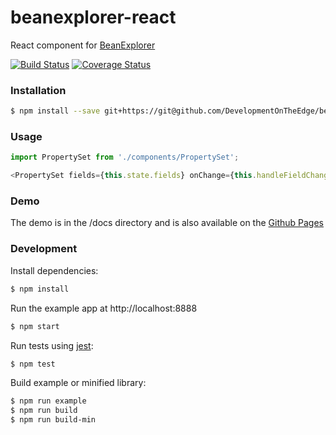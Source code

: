 # beanexplorer-react 
React component for [BeanExplorer](https://github.com/DevelopmentOnTheEdge/beanexplorer)

[![Build Status](https://travis-ci.org/DevelopmentOnTheEdge/beanexplorer-react.svg?branch=master)](https://travis-ci.org/DevelopmentOnTheEdge/beanexplorer-react) [![Coverage Status](https://coveralls.io/repos/github/DevelopmentOnTheEdge/beanexplorer-react/badge.svg?branch=master)](https://coveralls.io/github/DevelopmentOnTheEdge/beanexplorer-react?branch=master)

### Installation
```sh
$ npm install --save git+https://git@github.com/DevelopmentOnTheEdge/beanexplorer-react.git
```

### Usage
```js
import PropertySet from './components/PropertySet';
```
```js
<PropertySet fields={this.state.fields} onChange={this.handleFieldChange}/>
```

### Demo
The demo is in the /docs directory and is also available on the [Github Pages](https://developmentontheedge.github.io/beanexplorer-react/)

### Development

Install dependencies:
```sh
$ npm install
```

Run the example app at http://localhost:8888
```sh
$ npm start
```

Run tests using [jest](https://github.com/facebook/jest):
```sh
$ npm test
```

Build example or minified library:
```sh
$ npm run example
$ npm run build
$ npm run build-min
```
